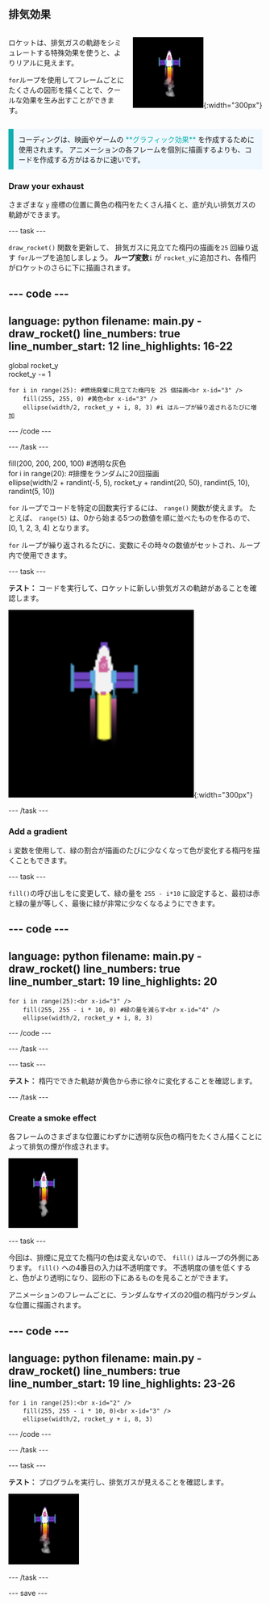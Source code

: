 ## 排気効果

<div style="display: flex; flex-wrap: wrap">
<div style="flex-basis: 200px; flex-grow: 1; margin-right: 15px;">

ロケットは、排気ガスの軌跡をシミュレートする特殊効果を使うと、よりリアルに見えます。 

`for`ループを使用してフレームごとにたくさんの図形を描くことで、クールな効果を生み出すことができます。

</div>
<div>

![排気ガスの軌跡を出しながら飛ぶロケット](images/flying_rocket.gif){:width="300px"}

</div>
</div>

<p style="border-left: solid; border-width:10px; border-color: #0faeb0; background-color: aliceblue; padding: 10px;">
コーディングは、映画やゲームの <span style="color: #0faeb0">**グラフィック効果**</span> を作成するために使用されます。 アニメーションの各フレームを個別に描画するよりも、コードを作成する方がはるかに速いです。 </p>

### Draw your exhaust

さまざまな `y` 座標の位置に黄色の楕円をたくさん描くと、底が丸い排気ガスの軌跡ができます。

--- task ---

`draw_rocket()` 関数を更新して、 排気ガスに見立てた楕円の描画を`25` 回繰り返す `for`ループを追加しましょう。 **ループ変数**`i` が `rocket_y`に追加され、各楕円がロケットのさらに下に描画されます。

--- code ---
---
language: python filename: main.py - draw_rocket() line_numbers: true line_number_start: 12
line_highlights: 16-22
---

global rocket_y   
rocket_y -= 1   

    for i in range(25): #燃焼廃棄に見立てた楕円を 25 個描画<br x-id="3" />
        fill(255, 255, 0) #黄色<br x-id="3" />
        ellipse(width/2, rocket_y + i, 8, 3) #i はループが繰り返されるたびに増加


--- /code ---

--- /task ---

fill(200, 200, 200, 100) #透明な灰色   
for i in range(20): #排煙をランダムに20回描画    
ellipse(width/2 + randint(-5, 5), rocket_y + randint(20, 50), randint(5, 10), randint(5, 10))

`for` ループでコードを特定の回数実行するには、 `range()` 関数が使えます。 たとえば、 `range(5)` は、0から始まる5つの数値を順に並べたものを作るので、[0, 1, 2, 3, 4] となります。

`for` ループが繰り返されるたびに、変数にその時々の数値がセットされ、ループ内で使用できます。

--- task ---

**テスト：** コードを実行して、ロケットに新しい排気ガスの軌跡があることを確認します。

![排気ガスの軌跡があるロケットのクローズアップ。](images/rocket_exhaust.png){:width="300px"}

--- /task ---

### Add a gradient

`i` 変数を使用して、緑の割合が描画のたびに少なくなって色が変化する楕円を描くこともできます。

--- task ---

`fill()`の呼び出しをに変更して、緑の量を `255 - i*10` に設定すると、最初は赤と緑の量が等しく、最後に緑が非常に少なくなるようにできます。

--- code ---
---
language: python filename: main.py - draw_rocket() line_numbers: true line_number_start: 19
line_highlights: 20
---

    for i in range(25):<br x-id="3" />
        fill(255, 255 - i * 10, 0) #緑の量を減らす<br x-id="4" />
        ellipse(width/2, rocket_y + i, 8, 3)

--- /code ---

--- /task ---

--- task ---

**テスト：** 楕円でできた軌跡が黄色から赤に徐々に変化することを確認します。

--- /task ---

### Create a smoke effect

各フレームのさまざまな位置にわずかに透明な灰色の楕円をたくさん描くことによって排気の煙が作成されます。

![煙の効果の遅いアニメーション。](images/rocket_smoke.gif)

--- task ---

今回は、排煙に見立てた楕円の色は変えないので、 `fill()` はループの外側にあります。 `fill()` への4番目の入力は不透明度です。 不透明度の値を低くすると、色がより透明になり、図形の下にあるものを見ることができます。

アニメーションのフレームごとに、ランダムなサイズの20個の楕円がランダムな位置に描画されます。

--- code ---
---
language: python filename: main.py - draw_rocket() line_numbers: true line_number_start: 19
line_highlights: 23-26
---

    for i in range(25):<br x-id="2" />
        fill(255, 255 - i * 10, 0)<br x-id="3" />
        ellipse(width/2, rocket_y + i, 8, 3)

--- /code ---

--- /task ---

--- task ---

**テスト：** プログラムを実行し、排気ガスが見えることを確認します。

![排気ガスの軌跡に排煙が追加されたロケットのクローズアップ。](images/rocket_exhaust_circles.gif)

--- /task ---

--- save ---
